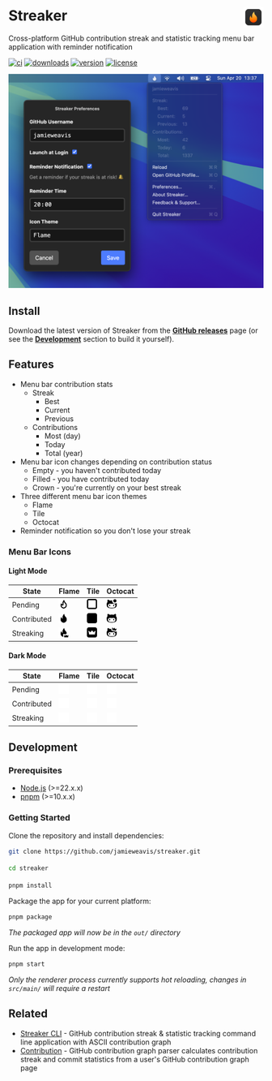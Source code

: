 # Streaker <img alt="Streaker Logo" align="right" width=40 height=40 alt="Screenshot" src="./.github/icons/icon.svg">

Cross-platform GitHub contribution streak and statistic tracking menu bar application with reminder notification

[![ci](https://github.com/jamieweavis/streaker/actions/workflows/ci.yml/badge.svg)](https://github.com/jamieweavis/streaker/actions)
[![downloads](https://img.shields.io/github/downloads/jamieweavis/streaker/total.svg)](https://github.com/jamieweavis/streaker/releases)
[![version](https://img.shields.io/github/release/jamieweavis/streaker.svg)](https://github.com/jamieweavis/streaker/releases)
[![license](https://img.shields.io/badge/license-MIT-blue.svg)](https://github.com/jamieweavis/streaker/blob/main/LICENSE)

<img width="716" alt="Screenshot" src=".github/icons/screenshot.png">

## Install

Download the latest version of Streaker from the **[GitHub releases](https://github.com/jamieweavis/streaker/releases)** page (or see the **[Development](#development)** section to build it yourself).

## Features

- Menu bar contribution stats
  - Streak
    - Best
    - Current
    - Previous
  - Contributions
    - Most (day)
    - Today
    - Total (year)
- Menu bar icon changes depending on contribution status
  - Empty - you haven't contributed today
  - Filled - you have contributed today
  - Crown - you're currently on your best streak
- Three different menu bar icon themes
  - Flame
  - Tile
  - Octocat
- Reminder notification so you don't lose your streak

### Menu Bar Icons

#### Light Mode

| State | Flame | Tile | Octocat |
| ----- | ----- | ---- | ------- |
| Pending | <img width="20" alt="Flame Empty" src=".github/icons/pending-flame-mac.svg"> | <img width="20" alt="Tile Empty" src=".github/icons/pending-tile-mac.svg"> | <img width="20" alt="Octocat Empty" src=".github/icons/pending-octocat-mac.svg"> |
| Contributed | <img width="20" alt="Flame Contributed" src=".github/icons/contributed-flame-mac.svg"> | <img width="20" alt="Tile Contributed" src=".github/icons/contributed-tile-mac.svg"> | <img width="20" alt="Octocat Contributed" src=".github/icons/contributed-octocat-mac.svg"> |
| Streaking | <img width="20" alt="Flame Crown" src=".github/icons/streaking-flame-mac.svg"> | <img width="20" alt="Tile Streaking" src=".github/icons/streaking-tile-mac.svg"> | <img width="20" alt="Octocat Streaking" src=".github/icons/streaking-octocat-mac.svg"> |

#### Dark Mode

| State | Flame | Tile | Octocat |
| ----- | ----- | ---- | ------- |
| Pending | <img width="20" alt="Flame Empty" src=".github/icons/pending-flame-mac-white.svg"> | <img width="20" alt="Tile Empty" src=".github/icons/pending-tile-mac-white.svg"> | <img width="20" alt="Octocat Empty" src=".github/icons/pending-octocat-mac-white.svg"> |
| Contributed | <img width="20" alt="Flame Contributed" src=".github/icons/contributed-flame-mac-white.svg"> | <img width="20" alt="Tile Contributed" src=".github/icons/contributed-tile-mac-white.svg"> | <img width="20" alt="Octocat Contributed" src=".github/icons/contributed-octocat-mac-white.svg"> |
| Streaking | <img width="20" alt="Flame Crown" src=".github/icons/streaking-flame-mac-white.svg"> | <img width="20" alt="Tile Streaking" src=".github/icons/streaking-tile-mac-white.svg"> | <img width="20" alt="Octocat Streaking" src=".github/icons/streaking-octocat-mac-white.svg"> |

## Development

### Prerequisites

- [Node.js](https://github.com/nodejs/node) (>=22.x.x)
- [pnpm](https://github.com/pnpm/pnpm) (>=10.x.x)

### Getting Started

Clone the repository and install dependencies:

```sh
git clone https://github.com/jamieweavis/streaker.git

cd streaker

pnpm install
```

Package the app for your current platform:
```bash
pnpm package
```

_The packaged app will now be in the `out/` directory_

Run the app in development mode:
```bash
pnpm start
```

*Only the renderer process currently supports hot reloading, changes in `src/main/` will require a restart*

## Related

- [Streaker CLI](https://github.com/jamieweavis/streaker-cli) - GitHub contribution streak & statistic tracking command line application with ASCII contribution graph
- [Contribution](https://github.com/jamieweavis/contribution) - GitHub contribution graph parser calculates contribution streak and commit statistics from a user's GitHub contribution graph page
